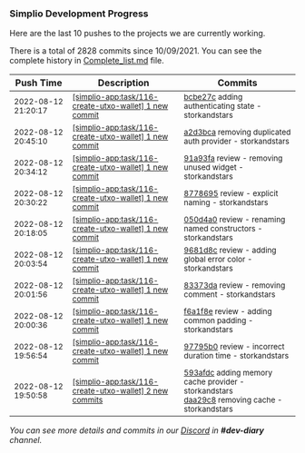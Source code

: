 
### Simplio Development Progress

Here are the last 10 pushes to the projects we are currently working.

There is a total of 2828 commits since 10/09/2021. You can see the complete history in
 [Complete_list.md](Complete_list.md) file.

| Push Time | Description | Commits |
| --- | --- | --- |
| <sub>2022-08-12 21:20:17</sub> | <sub>[[simplio-app:task/116\-create\-utxo\-wallet] 1 new commit](https://github.com/SimplioOfficial/simplio-app/commit/bcbe27caa34d1d5445f7f932aa14a22dd1d8452b)</sub> | <sub>[bcbe27c](https://github.com/SimplioOfficial/simplio-app/commit/bcbe27caa34d1d5445f7f932aa14a22dd1d8452b) adding authenticating state - storkandstars</sub> |
| <sub>2022-08-12 20:45:10</sub> | <sub>[[simplio-app:task/116\-create\-utxo\-wallet] 1 new commit](https://github.com/SimplioOfficial/simplio-app/commit/a2d3bca87823c4b654aa9f7294286ec7be009449)</sub> | <sub>[a2d3bca](https://github.com/SimplioOfficial/simplio-app/commit/a2d3bca87823c4b654aa9f7294286ec7be009449) removing duplicated auth provider - storkandstars</sub> |
| <sub>2022-08-12 20:34:12</sub> | <sub>[[simplio-app:task/116\-create\-utxo\-wallet] 1 new commit](https://github.com/SimplioOfficial/simplio-app/commit/91a93fae236157dc9c298a98a67eab3dbaebdb9a)</sub> | <sub>[91a93fa](https://github.com/SimplioOfficial/simplio-app/commit/91a93fae236157dc9c298a98a67eab3dbaebdb9a) review - removing unused widget - storkandstars</sub> |
| <sub>2022-08-12 20:30:22</sub> | <sub>[[simplio-app:task/116\-create\-utxo\-wallet] 1 new commit](https://github.com/SimplioOfficial/simplio-app/commit/8778695752924487286e716c938be933371188c7)</sub> | <sub>[8778695](https://github.com/SimplioOfficial/simplio-app/commit/8778695752924487286e716c938be933371188c7) review - explicit naming - storkandstars</sub> |
| <sub>2022-08-12 20:18:05</sub> | <sub>[[simplio-app:task/116\-create\-utxo\-wallet] 1 new commit](https://github.com/SimplioOfficial/simplio-app/commit/050d4a0b70df5cced1ef820d92f0183a643d92c2)</sub> | <sub>[050d4a0](https://github.com/SimplioOfficial/simplio-app/commit/050d4a0b70df5cced1ef820d92f0183a643d92c2) review - renaming named constructors - storkandstars</sub> |
| <sub>2022-08-12 20:03:54</sub> | <sub>[[simplio-app:task/116\-create\-utxo\-wallet] 1 new commit](https://github.com/SimplioOfficial/simplio-app/commit/9681d8c233b92c1b6294ceeabcfc2c2ca9f5fc6f)</sub> | <sub>[9681d8c](https://github.com/SimplioOfficial/simplio-app/commit/9681d8c233b92c1b6294ceeabcfc2c2ca9f5fc6f) review - adding global error color - storkandstars</sub> |
| <sub>2022-08-12 20:01:56</sub> | <sub>[[simplio-app:task/116\-create\-utxo\-wallet] 1 new commit](https://github.com/SimplioOfficial/simplio-app/commit/83373da74b02c12dad927705d72adadfece146f1)</sub> | <sub>[83373da](https://github.com/SimplioOfficial/simplio-app/commit/83373da74b02c12dad927705d72adadfece146f1) review - removing comment - storkandstars</sub> |
| <sub>2022-08-12 20:00:36</sub> | <sub>[[simplio-app:task/116\-create\-utxo\-wallet] 1 new commit](https://github.com/SimplioOfficial/simplio-app/commit/f6a1f8e00c42b926e4ac43e68e7029bd5a0f360f)</sub> | <sub>[f6a1f8e](https://github.com/SimplioOfficial/simplio-app/commit/f6a1f8e00c42b926e4ac43e68e7029bd5a0f360f) review - adding common padding - storkandstars</sub> |
| <sub>2022-08-12 19:56:54</sub> | <sub>[[simplio-app:task/116\-create\-utxo\-wallet] 1 new commit](https://github.com/SimplioOfficial/simplio-app/commit/97795b0ec18534415c10599e69f94646d83dcb36)</sub> | <sub>[97795b0](https://github.com/SimplioOfficial/simplio-app/commit/97795b0ec18534415c10599e69f94646d83dcb36) review - incorrect duration time - storkandstars</sub> |
| <sub>2022-08-12 19:50:58</sub> | <sub>[[simplio-app:task/116\-create\-utxo\-wallet] 2 new commits](https://github.com/SimplioOfficial/simplio-app/compare/2211413ef6a6...daa29c833417)</sub> | <sub>[593afdc](https://github.com/SimplioOfficial/simplio-app/commit/593afdc2461f2a8add5b4639a5421969bcd2bdae) adding memory cache provider - storkandstars<br>[daa29c8](https://github.com/SimplioOfficial/simplio-app/commit/daa29c83341799a5bb927ec01835bff4ece6fbe4) removing cache - storkandstars</sub> |

_You can see more details and commits in our [Discord](https://discord.gg/aKhjuwZmdP) in **#dev-diary** channel._
